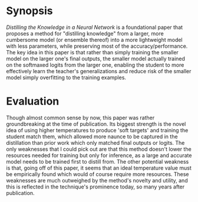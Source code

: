 # Synopsis

*Distilling the Knowledge in a Neural Network* is a foundational paper that proposes a method for "distilling knowledge" from a larger, more cumbersome model (or ensemble thereof) into a more lightweight model with less parameters, while preserving most of the accuracy/performance. The key idea in this paper is that rather than simply training the smaller model on the larger one's final outputs, the smaller model actually trained on the softmaxed logits from the larger one, enabling the student to more effectively learn the teacher's generalizations and reduce risk of the smaller model simply overfitting to the training examples. 

# Evaluation

Though almost common sense by now, this paper was rather groundbreaking at the time of publication. Its biggest strength is the novel idea of using higher temperatures to produce 'soft targets' and training the student match them, which allowed more naunce to be captured in the distillation than prior work which only matched final outputs or logits. The only weaknesses that I could pick out are that this method doesn't lower the resources needed for training but only for inference, as a large and accurate model needs to be trained first to distill from. The other potential weakness is that, going off of this paper, it seems that an ideal temperature value must be empirically found which would of course require more resources. These weaknesses are much outweighed by the method's novelty and utility, and this is reflected in the technique's prominence today, so many years after publication.